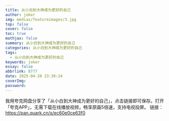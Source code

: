 ```yaml
---
title: 从小白到大神成为更好的自己
author: joker
img: medias/featureimages/3.jpg
top: false
cover: false
toc: true
mathjax: false
summary: 从小白到大神成为更好的自己
categories: 从小白到大神成为更好的自己
tags:
  - 从小白到大神成为更好的自己
keywords: joker
essay: false
abbrlink: 8777
date: 2025-04-20 23:39:24
coverImg:
password:
---
```


我用夸克网盘分享了「从小白到大神成为更好的自己」，点击链接即可保存。打开「夸克APP」，无需下载在线播放视频，畅享原画5倍速，支持电视投屏。
链接：https://pan.quark.cn/s/ec60e0ce63f0
